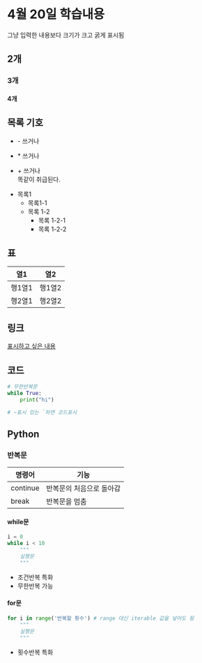 # 4월 20일 학습내용
그냥 입력한 내용보다 크기가 크고 굵게 표시됨
## 2개
### 3개
#### 4개

## 목록 기호
- \- 쓰거나
* \* 쓰거나
+ \+ 쓰거나  
똑같이 취급된다.

- 목록1
    * 목록1-1
    * 목록 1-2
        - 목록 1-2-1
        * 목록 1-2-2
## 표
열1 | 열2
----|----
행1열1 | 행1열2
행2열1 | 행2열2

## 링크
[표시하고 싶은 내용](링크)

## 코드
```python
# 무한반복문
while True:
    print("hi")

# ~표시 있는 `하면 코드표시
```

## Python
### 반복문
명령어 | 기능
----|------
continue | 반복문의 처음으로 돌아감
break | 반복문을 멈춤

#### while문
```python
i = 0
while i < 10
    """
    실행문
    """
```
- 조건반복 특화
- 무한반복 가능

#### for문
```python
for i in range('반복할 횟수') # range 대신 iterable 값을 넣어도 됨
    """
    실행문
    """
```
- 횟수반복 특화
